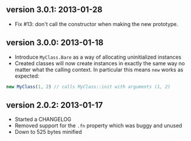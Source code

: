 ## version 3.0.1: 2013-01-28

  * Fix #13: don't call the constructor when making the new prototype.

## version 3.0.0: 2013-01-18

  * Introduce `MyClass.Bare` as a way of allocating uninitialized
    instances
  * Created classes will now create instances in exactly the same way
    no matter what the calling context.  In particular this means
    `new` works as expected:

``` js
new MyClass(1, 2) // calls MyClass::init with arguments (1, 2)
```

## version 2.0.2: 2013-01-17

  * Started a CHANGELOG
  * Removed support for the `.fn` property which was buggy and unused
  * Down to 525 bytes minified
